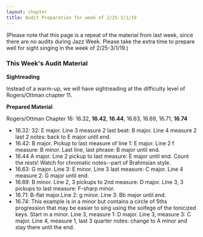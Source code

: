 ```yaml
---
layout: chapter
title: Audit Preparation for week of 2/25-3/1/19
---
```


(Please note that this page is a repeat of the material from last week, since there are no audits during Jazz Week. Please take the extra time to prepare well for sight singing in the week of 2/25-3/1/19.)

### This Week's Audit Material


**Sightreading**

Instead of a warm-up, we will have sightreading at the difficulty level of Rogers/Ottman chapter 11.

**Prepared Material**

Rogers/Ottman Chapter 16: 16.32, **16.42**, **16.44**, 16.63, 16.69, 16.71, **16.74**

- 16.32: 32: E major. Line 3 measure 2 last beat: B major. Line 4 measure 2 last 2 notes: back to E major until end.
- 16.42: B major. Pickup to last measure of line 1: E major. Line 2 f measure: B minor. Last line, last phrase: B major until end.
- 16.44 A major. Line 2 pickup to last measure: E major until end. Count the rests! Watch for chromatic notes--part of Brahmsian style.
- 16.63: G major. Line 3: E minor. Line 3 last measure: C major. Line 4 measure 2: G major until end.
- 16.69: B minor. Line 2, 3 pickups to 2nd measure: D major. Line 3, 3 pickups to last measure: F-sharp minor. 
- 16.71: B-flat major.Line 2: g minor. Line 3: Bb major until end.
- 16.74: This example is in a minor but contains a circle of 5ths progression that may be easier to sing using the solfege of the tonicized keys. Start in a minor. Line 3, measure 1: D major. Line 3, measure 3: C major. Line 4, measure 1, last 3 quarter notes: change to A minor and stay there until the end.